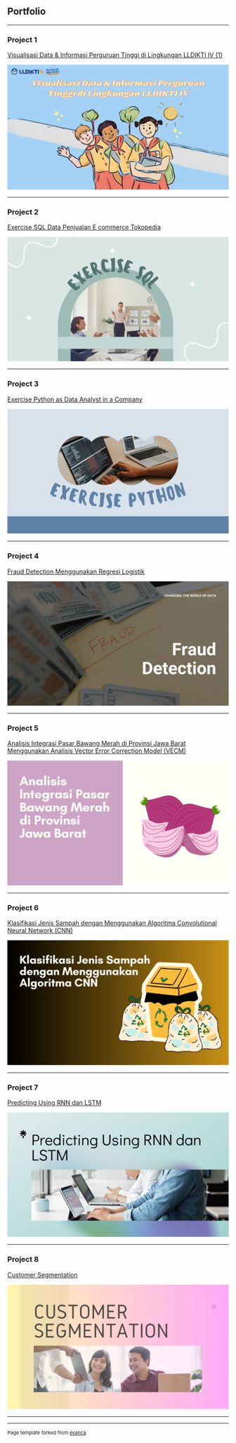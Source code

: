 ## Portfolio

---

### Project 1 

[Visualisasi Data & Informasi Perguruan Tinggi di Lingkungan LLDIKTI IV (1)](https://github.com/rinaraihanazakiya/rinaraihanazakiya.github.io/blob/a6b5afed646f8803af1bc44fdc9c156e2d18e826/Visualisasi%20Data%20%26%20Informasi%20Perguruan%20Tinggi%20di%20Lingkungan%20LLDIKTI%20IV%20(1).pdf)

<img src="images/Presentasi Pendidikan Hijau Grafis Datar Keterampilan Peta (2).png?raw=true"/>

---

### Project 2

[Exercise SQL Data Penjualan E commerce Tokopedia](https://github.com/rinaraihanazakiya/rinaraihanazakiya.github.io/blob/daa01806b31bcd320a30794311af253363cb4772/Exercise%20SQL%20Data%20Penjualan%20E-commerce%20Tokopedia.pdf)

<img src="images/Exercise SQL MySkill.png?raw=true"/>

---

### Project 3

[Exercise Python as Data Analyst in a Company](https://github.com/rinaraihanazakiya/rinaraihanazakiya.github.io/blob/d8e2517004f867695eb42124f185d49a69a949e6/Exercise%20Python%20as%20a%20Data%20Analyst%20in%20a%20Company.pdf)

<img src="images/Exercise SQL, Python, Visualization MySkill.png?raw=true"/>

---

### Project 4

[Fraud Detection Menggunakan Regresi Logistik](https://github.com/rinaraihanazakiya/rinaraihanazakiya.github.io/blob/main/Fraud%20Detection.ipynb)

<img src="images/Fraud Detection.png?raw=true"/>

---

### Project 5

[Analisis Integrasi Pasar Bawang Merah di Provinsi Jawa Barat Menggunakan Analisis Vector Error Correction Model (VECM)](https://github.com/rinaraihanazakiya/rinaraihanazakiya.github.io/blob/main/Analisis%20Integrasi%20Pasar%20Bawang%20Merah%20di%20Provinsi%20Jawa%20Barat.pdf)

<img src="images/Fraud Detection (1).png?raw=true"/>

---

### Project 6

[Klasifikasi Jenis Sampah dengan Menggunakan Algoritma Convolutional Neural Network (CNN)](https://github.com/rinaraihanazakiya/rinaraihanazakiya.github.io/blob/main/Klasifikasi_Jenis_Sampah_dengan_Menggunakan_Algoritma_Convolutional_Neural_Network_(CNN).ipynb)

<img src="images/Fraud Detection (2).png?raw=true"/>

---

### Project 7

[Predicting Using RNN dan LSTM](https://github.com/rinaraihanazakiya/rinaraihanazakiya.github.io/blob/main/Predicting%20using%20RNN%20dan%20LSTM.ipynb)

<img src="images/Fraud Detection (4).png?raw=true"/>

---
### Project 8

[Customer Segmentation](https://github.com/rinaraihanazakiya/rinaraihanazakiya.github.io/blob/main/Customer%20Segmentation.ipynb)

<img src="images/Fraud Detection (3).png?raw=true"/>


---

---
<p style="font-size:11px">Page template forked from <a href="https://github.com/evanca/quick-portfolio">evanca</a></p>
<!-- Remove above link if you don't want to attibute -->
